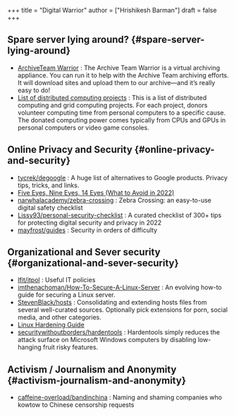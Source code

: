 +++
title = "Digital Warrior"
author = ["Hrishikesh Barman"]
draft = false
+++

## Spare server lying around? {#spare-server-lying-around}

-   [ArchiveTeam Warrior](https://wiki.archiveteam.org/index.php/ArchiveTeam_Warrior) : The Archive Team Warrior is a virtual archiving appliance. You can run it to help with the Archive Team archiving efforts. It will download sites and upload them to our archive—and it’s really easy to do!
-   [List of distributed computing projects](https://en.wikipedia.org/wiki/List_of_distributed_computing_projects) : This is a list of distributed computing and grid computing projects. For each project, donors volunteer computing time from personal computers to a specific cause. The donated computing power comes typically from CPUs and GPUs in personal computers or video game consoles.


## Online Privacy and Security {#online-privacy-and-security}

-   [tycrek/degoogle](https://github.com/tycrek/degoogle) : A huge list of alternatives to Google products. Privacy tips, tricks, and links.
-   [Five Eyes, Nine Eyes, 14 Eyes (What to Avoid in 2022)](https://restoreprivacy.com/5-eyes-9-eyes-14-eyes/)
-   [narwhalacademy/zebra-crossing](https://github.com/narwhalacademy/zebra-crossing) : Zebra Crossing: an easy-to-use digital safety checklist
-   [Lissy93/personal-security-checklist](https://github.com/Lissy93/personal-security-checklist) : A curated checklist of 300+ tips for protecting digital security and privacy in 2022
-   [mayfrost/guides](https://github.com/mayfrost/guides/blob/master/CHECKLIST.md) : Security in orders of difficulty


## Organizational and Sever security {#organizational-and-sever-security}

-   [lfit/itpol](https://github.com/lfit/itpol) : Useful IT policies
-   [imthenachoman/How-To-Secure-A-Linux-Server](https://github.com/imthenachoman/How-To-Secure-A-Linux-Server) : An evolving how-to guide for securing a Linux server.
-   [StevenBlack/hosts](https://github.com/StevenBlack/hosts) : Consolidating and extending hosts files from several well-curated sources. Optionally pick extensions for porn, social media, and other categories.
-   [Linux Hardening Guide](https://madaidans-insecurities.github.io/guides/linux-hardening.html)
-   [securitywithoutborders/hardentools](https://github.com/securitywithoutborders/hardentools) : Hardentools simply reduces the attack surface on Microsoft Windows computers by disabling low-hanging fruit risky features.


## Activism / Journalism and Anonymity {#activism-journalism-and-anonymity}

-   [caffeine-overload/bandinchina](https://github.com/caffeine-overload/bandinchina) : Naming and shaming companies who kowtow to Chinese censorship requests
